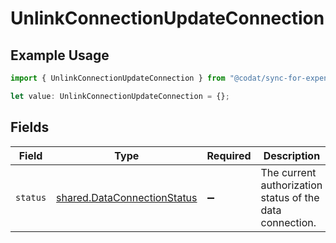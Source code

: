 # UnlinkConnectionUpdateConnection

## Example Usage

```typescript
import { UnlinkConnectionUpdateConnection } from "@codat/sync-for-expenses/sdk/models/operations";

let value: UnlinkConnectionUpdateConnection = {};
```

## Fields

| Field                                                                             | Type                                                                              | Required                                                                          | Description                                                                       |
| --------------------------------------------------------------------------------- | --------------------------------------------------------------------------------- | --------------------------------------------------------------------------------- | --------------------------------------------------------------------------------- |
| `status`                                                                          | [shared.DataConnectionStatus](../../../sdk/models/shared/dataconnectionstatus.md) | :heavy_minus_sign:                                                                | The current authorization status of the data connection.                          |